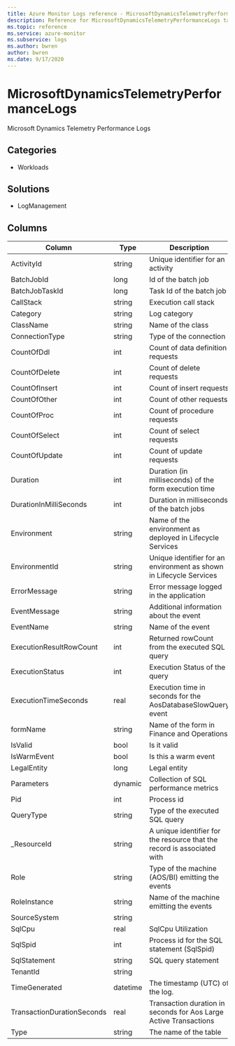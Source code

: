 ```yaml
---
title: Azure Monitor Logs reference - MicrosoftDynamicsTelemetryPerformanceLogs
description: Reference for MicrosoftDynamicsTelemetryPerformanceLogs table in Azure Monitor Logs.
ms.topic: reference
ms.service: azure-monitor
ms.subservice: logs
ms.author: bwren
author: bwren
ms.date: 9/17/2020
---
```


# MicrosoftDynamicsTelemetryPerformanceLogs

 Microsoft Dynamics Telemetry Performance Logs

## Categories

- Workloads
## Solutions

- LogManagement




## Columns

|Column|Type|Description|
|---|---|---|
|ActivityId|string|Unique identifier for an activity|
|BatchJobId|long|Id of the batch job|
|BatchJobTaskId|long|Task Id of the batch job|
|CallStack|string|Execution call stack|
|Category|string|Log category|
|ClassName|string|Name of the class|
|ConnectionType|string|Type of the connection|
|CountOfDdl|int|Count of data definition requests|
|CountOfDelete|int|Count of delete requests|
|CountOfInsert|int|Count of insert requests|
|CountOfOther|int|Count of other requests|
|CountOfProc|int|Count of procedure requests|
|CountOfSelect|int|Count of select requests|
|CountOfUpdate|int|Count of update requests|
|Duration|int|Duration (in milliseconds) of the form execution time|
|DurationInMilliSeconds|int|Duration in milliseconds of the batch jobs|
|Environment|string|Name of the environment as deployed in Lifecycle Services|
|EnvironmentId|string|Unique identifier for an environment as shown in Lifecycle Services|
|ErrorMessage|string|Error message logged in the application |
|EventMessage|string|Additional information about the event|
|EventName|string|Name of the event|
|ExecutionResultRowCount|int|Returned rowCount from the executed SQL query|
|ExecutionStatus|int|Execution Status of the query|
|ExecutionTimeSeconds|real|Execution time in seconds for the AosDatabaseSlowQuery event|
|formName|string|Name of the form in Finance and Operations|
|IsValid|bool|Is it valid|
|IsWarmEvent|bool|Is this a warm event|
|LegalEntity|long|Legal entity|
|Parameters|dynamic|Collection of SQL performance metrics|
|Pid|int|Process id|
|QueryType|string|Type of the executed SQL query|
|_ResourceId|string|A unique identifier for the resource that the record is associated with|
|Role|string|Type of the machine (AOS/BI) emitting the events|
|RoleInstance|string|Name of the machine emitting the events|
|SourceSystem|string||
|SqlCpu|real|SqlCpu Utilization|
|SqlSpid|int|Process id for the SQL statement (SqlSpid)|
|SqlStatement|string|SQL query statement|
|TenantId|string||
|TimeGenerated|datetime|The timestamp (UTC) of the log.|
|TransactionDurationSeconds|real|Transaction duration in seconds for Aos Large Active Transactions|
|Type|string|The name of the table|
